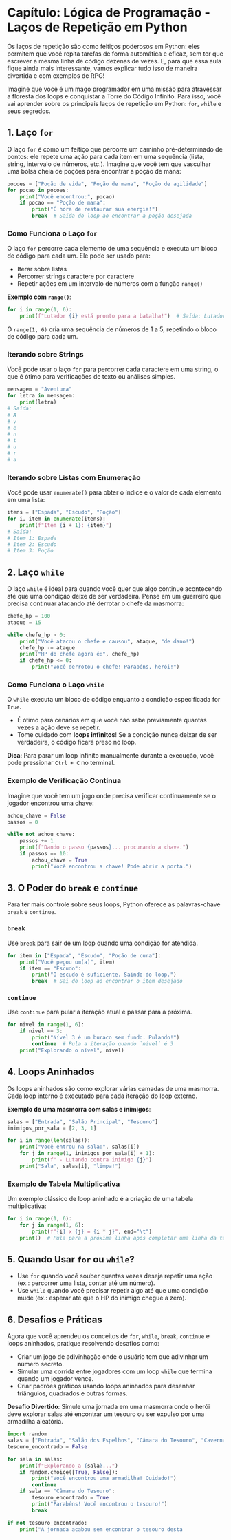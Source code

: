 # Capítulo: Lógica de Programação - Laços de Repetição em Python

Os laços de repetição são como feitiços poderosos em Python: eles permitem que você repita tarefas de forma automática e eficaz, sem ter que escrever a mesma linha de código dezenas de vezes. E, para que essa aula fique ainda mais interessante, vamos explicar tudo isso de maneira divertida e com exemplos de RPG!

Imagine que você é um mago programador em uma missão para atravessar a floresta dos loops e conquistar a Torre do Código Infinito. Para isso, você vai aprender sobre os principais laços de repetição em Python: `for`, `while` e seus segredos.

## 1. Laço `for`

O laço `for` é como um feitiço que percorre um caminho pré-determinado de pontos: ele repete uma ação para cada item em uma sequência (lista, string, intervalo de números, etc.). Imagine que você tem que vasculhar uma bolsa cheia de poções para encontrar a poção de mana:

```python
pocoes = ["Poção de vida", "Poção de mana", "Poção de agilidade"]
for pocao in pocoes:
    print("Você encontrou:", pocao)
    if pocao == "Poção de mana":
        print("É hora de restaurar sua energia!")
        break  # Saída do loop ao encontrar a poção desejada
```

### Como Funciona o Laço `for`

O laço `for` percorre cada elemento de uma sequência e executa um bloco de código para cada um. Ele pode ser usado para:
- Iterar sobre listas
- Percorrer strings caractere por caractere
- Repetir ações em um intervalo de números com a função `range()`

**Exemplo com `range()`**:

```python
for i in range(1, 6):
    print(f"Lutador {i} está pronto para a batalha!")  # Saída: Lutador 1 está pronto, Lutador 2, etc.
```

O `range(1, 6)` cria uma sequência de números de 1 a 5, repetindo o bloco de código para cada um.

### Iterando sobre Strings

Você pode usar o laço `for` para percorrer cada caractere em uma string, o que é ótimo para verificações de texto ou análises simples.

```python
mensagem = "Aventura"
for letra in mensagem:
    print(letra)
# Saída:
# A
# v
# e
# n
# t
# u
# r
# a
```

### Iterando sobre Listas com Enumeração

Você pode usar `enumerate()` para obter o índice e o valor de cada elemento em uma lista:

```python
itens = ["Espada", "Escudo", "Poção"]
for i, item in enumerate(itens):
    print(f"Item {i + 1}: {item}")
# Saída:
# Item 1: Espada
# Item 2: Escudo
# Item 3: Poção
```

## 2. Laço `while`

O laço `while` é ideal para quando você quer que algo continue acontecendo até que uma condição deixe de ser verdadeira. Pense em um guerreiro que precisa continuar atacando até derrotar o chefe da masmorra:

```python
chefe_hp = 100
ataque = 15

while chefe_hp > 0:
    print("Você atacou o chefe e causou", ataque, "de dano!")
    chefe_hp -= ataque
    print("HP do chefe agora é:", chefe_hp)
    if chefe_hp <= 0:
        print("Você derrotou o chefe! Parabéns, herói!")
```

### Como Funciona o Laço `while`

O `while` executa um bloco de código enquanto a condição especificada for `True`.
- É ótimo para cenários em que você não sabe previamente quantas vezes a ação deve se repetir.
- Tome cuidado com **loops infinitos**! Se a condição nunca deixar de ser verdadeira, o código ficará preso no loop.

**Dica**: Para parar um loop infinito manualmente durante a execução, você pode pressionar `Ctrl + C` no terminal.

### Exemplo de Verificação Contínua

Imagine que você tem um jogo onde precisa verificar continuamente se o jogador encontrou uma chave:

```python
achou_chave = False
passos = 0

while not achou_chave:
    passos += 1
    print(f"Dando o passo {passos}... procurando a chave.")
    if passos == 10:
        achou_chave = True
        print("Você encontrou a chave! Pode abrir a porta.")
```

## 3. O Poder do `break` e `continue`

Para ter mais controle sobre seus loops, Python oferece as palavras-chave `break` e `continue`.

### `break`

Use `break` para sair de um loop quando uma condição for atendida.

```python
for item in ["Espada", "Escudo", "Poção de cura"]:
    print("Você pegou um(a)", item)
    if item == "Escudo":
        print("O escudo é suficiente. Saindo do loop.")
        break  # Sai do loop ao encontrar o item desejado
```

### `continue`

Use `continue` para pular a iteração atual e passar para a próxima.

```python
for nivel in range(1, 6):
    if nivel == 3:
        print("Nível 3 é um buraco sem fundo. Pulando!")
        continue  # Pula a iteração quando `nivel` é 3
    print("Explorando o nível", nivel)
```

## 4. Loops Aninhados

Os loops aninhados são como explorar várias camadas de uma masmorra. Cada loop interno é executado para cada iteração do loop externo.

**Exemplo de uma masmorra com salas e inimigos**:

```python
salas = ["Entrada", "Salão Principal", "Tesouro"]
inimigos_por_sala = [2, 3, 1]

for i in range(len(salas)):
    print("Você entrou na sala:", salas[i])
    for j in range(1, inimigos_por_sala[i] + 1):
        print(f" - Lutando contra inimigo {j}")
    print("Sala", salas[i], "limpa!")
```

### Exemplo de Tabela Multiplicativa

Um exemplo clássico de loop aninhado é a criação de uma tabela multiplicativa:

```python
for i in range(1, 6):
    for j in range(1, 6):
        print(f"{i} x {j} = {i * j}", end="\t")
    print()  # Pula para a próxima linha após completar uma linha da tabela
```

## 5. Quando Usar `for` ou `while`?

- Use `for` quando você souber quantas vezes deseja repetir uma ação (ex.: percorrer uma lista, contar até um número).
- Use `while` quando você precisar repetir algo até que uma condição mude (ex.: esperar até que o HP do inimigo chegue a zero).

## 6. Desafios e Práticas

Agora que você aprendeu os conceitos de `for`, `while`, `break`, `continue` e loops aninhados, pratique resolvendo desafios como:
- Criar um jogo de adivinhação onde o usuário tem que adivinhar um número secreto.
- Simular uma corrida entre jogadores com um loop `while` que termina quando um jogador vence.
- Criar padrões gráficos usando loops aninhados para desenhar triângulos, quadrados e outras formas.

**Desafio Divertido**: Simule uma jornada em uma masmorra onde o herói deve explorar salas até encontrar um tesouro ou ser expulso por uma armadilha aleatória.

```python
import random
salas = ["Entrada", "Salão dos Espelhos", "Câmara do Tesouro", "Caverna Sombria"]
tesouro_encontrado = False

for sala in salas:
    print(f"Explorando a {sala}...")
    if random.choice([True, False]):
        print("Você encontrou uma armadilha! Cuidado!")
        continue
    if sala == "Câmara do Tesouro":
        tesouro_encontrado = True
        print("Parabéns! Você encontrou o tesouro!")
        break

if not tesouro_encontrado:
    print("A jornada acabou sem encontrar o tesouro desta

